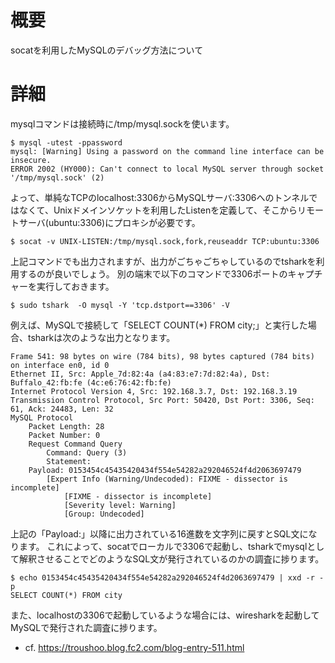 # 概要
socatを利用したMySQLのデバッグ方法について

# 詳細
mysqlコマンドは接続時に/tmp/mysql.sockを使います。
```
$ mysql -utest -ppassword
mysql: [Warning] Using a password on the command line interface can be insecure.
ERROR 2002 (HY000): Can't connect to local MySQL server through socket '/tmp/mysql.sock' (2)
```

よって、単純なTCPのlocalhost:3306からMySQLサーバ:3306へのトンネルではなくて、Unixドメインソケットを利用したListenを定義して、そこからリモートサーバ(ubuntu:3306)にプロキシが必要です。
```
$ socat -v UNIX-LISTEN:/tmp/mysql.sock,fork,reuseaddr TCP:ubuntu:3306
```

上記コマンドでも出力されますが、出力がごちゃごちゃしているのでtsharkを利用するのが良いでしょう。
別の端末で以下のコマンドで3306ポートのキャプチャーを実行しておきます。
```
$ sudo tshark  -O mysql -Y 'tcp.dstport==3306' -V
```

例えば、MySQLで接続して「SELECT COUNT(\*) FROM city;」と実行した場合、tsharkは次のような出力となります。
```
Frame 541: 98 bytes on wire (784 bits), 98 bytes captured (784 bits) on interface en0, id 0
Ethernet II, Src: Apple_7d:82:4a (a4:83:e7:7d:82:4a), Dst: Buffalo_42:fb:fe (4c:e6:76:42:fb:fe)
Internet Protocol Version 4, Src: 192.168.3.7, Dst: 192.168.3.19
Transmission Control Protocol, Src Port: 50420, Dst Port: 3306, Seq: 61, Ack: 24483, Len: 32
MySQL Protocol
    Packet Length: 28
    Packet Number: 0
    Request Command Query
        Command: Query (3)
        Statement: 
    Payload: 0153454c45435420434f554e54282a292046524f4d2063697479
        [Expert Info (Warning/Undecoded): FIXME - dissector is incomplete]
            [FIXME - dissector is incomplete]
            [Severity level: Warning]
            [Group: Undecoded]
```

上記の「Payload:」以降に出力されている16進数を文字列に戻すとSQL文になります。
これによって、socatでローカルで3306で起動し、tsharkでmysqlとして解釈させることでどのようなSQL文が発行されているのかの調査に捗ります。
```
$ echo 0153454c45435420434f554e54282a292046524f4d2063697479 | xxd -r -p
SELECT COUNT(*) FROM city
```

また、localhostの3306で起動しているような場合には、wiresharkを起動してMySQLで発行された調査に捗ります。

- cf. https://troushoo.blog.fc2.com/blog-entry-511.html




